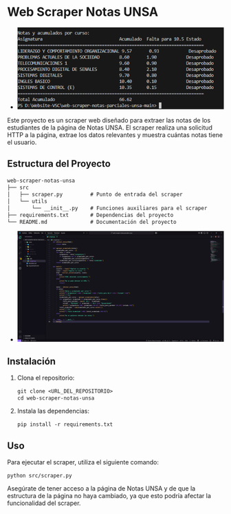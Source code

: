 # Web Scraper Notas UNSA
- ![PeruBank](/webscrapper.png)

Este proyecto es un scraper web diseñado para extraer las notas de los estudiantes de la página de Notas UNSA. El scraper realiza una solicitud HTTP a la página, extrae los datos relevantes y muestra cuántas notas tiene el usuario.

## Estructura del Proyecto

```
web-scraper-notas-unsa
├── src
│   ├── scraper.py         # Punto de entrada del scraper
│   └── utils
│       └── __init__.py    # Funciones auxiliares para el scraper
├── requirements.txt       # Dependencias del proyecto
└── README.md              # Documentación del proyecto
```
- ![PeruBank](/webscrappermain.png)
## Instalación

1. Clona el repositorio:
   ```
   git clone <URL_DEL_REPOSITORIO>
   cd web-scraper-notas-unsa
   ```

2. Instala las dependencias:
   ```
   pip install -r requirements.txt
   ```

## Uso

Para ejecutar el scraper, utiliza el siguiente comando:

```
python src/scraper.py
```

Asegúrate de tener acceso a la página de Notas UNSA y de que la estructura de la página no haya cambiado, ya que esto podría afectar la funcionalidad del scraper.
